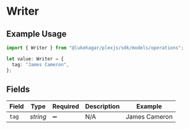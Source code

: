 # Writer

## Example Usage

```typescript
import { Writer } from "@lukehagar/plexjs/sdk/models/operations";

let value: Writer = {
  tag: "James Cameron",
};
```

## Fields

| Field              | Type               | Required           | Description        | Example            |
| ------------------ | ------------------ | ------------------ | ------------------ | ------------------ |
| `tag`              | *string*           | :heavy_minus_sign: | N/A                | James Cameron      |